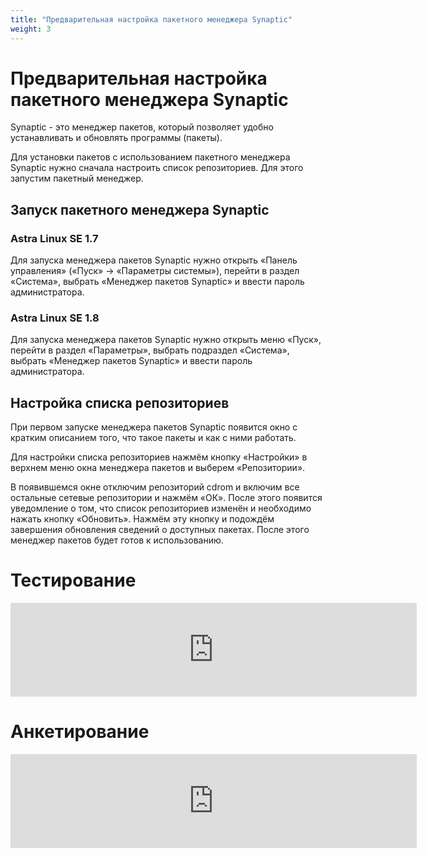 ```yaml
---
title: "Предварительная настройка пакетного менеджера Synaptic"
weight: 3
---
```


# Предварительная настройка пакетного менеджера Synaptic

Synaptic - это менеджер пакетов, который позволяет удобно устанавливать и обновлять программы (пакеты).

Для установки пакетов с использованием пакетного менеджера Synaptic нужно сначала настроить список репозиториев. Для этого запустим пакетный менеджер.

## Запуск пакетного менеджера Synaptic

### Astra Linux SE 1.7

Для запуска менеджера пакетов Synaptic нужно открыть «Панель управления» («Пуск» -> «Параметры системы»), перейти в раздел «Система», выбрать «Менеджер пакетов Synaptic» и ввести пароль администратора.

### Astra Linux SE 1.8
Для запуска менеджера пакетов Synaptic нужно открыть меню «Пуск», перейти в раздел «Параметры», выбрать подраздел «Система», выбрать «Менеджер пакетов Synaptic» и ввести пароль администратора.

## Настройка списка репозиториев

При первом запуске менеджера пакетов Synaptic появится окно с кратким описанием того, что такое пакеты и как с ними работать.

Для настройки списка репозиториев нажмём кнопку «Настройки» в верхнем меню окна менеджера пакетов и выберем «Репозитории».

В появившемся окне отключим репозиторий cdrom и включим все остальные сетевые репозитории и нажмём «ОК». После этого появится уведомление о том, что список репозиториев изменён и необходимо нажать кнопку «Обновить». Нажмём эту кнопку и подождём завершения обновления сведений о доступных пакетах. После этого менеджер пакетов будет готов к использованию.

# Тестирование

<script src="https://forms.yandex.ru/_static/embed.js"></script><iframe src="https://forms.yandex.ru/u/6856d4d002848f2b56b0ed15?iframe=1" frameborder="0" name="ya-form-6856d4d002848f2b56b0ed15" width="650"></iframe>

# Анкетирование

<script src="https://forms.yandex.ru/_static/embed.js"></script><iframe src="https://forms.yandex.ru/u/6852abcfd0468866c56f8135?iframe=1" frameborder="0" name="ya-form-6852abcfd0468866c56f8135" width="650"></iframe>
